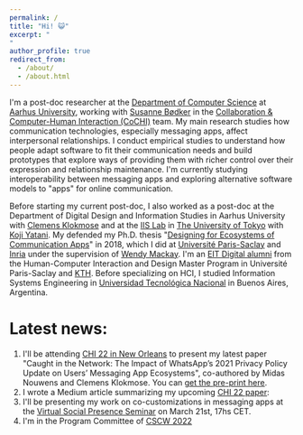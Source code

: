 ```yaml
---
permalink: /
title: "Hi! 😺"
excerpt: "
"
author_profile: true
redirect_from: 
  - /about/
  - /about.html
---
```


I'm a post-doc researcher at the [Department of Computer Science](https://cs.au.dk/) at [Aarhus University](https://international.au.dk/), working with [Susanne Bødker](https://pure.au.dk/portal/en/persons/susanne-boedker(87d4fbb6-b38c-449e-b87d-59f693b7d6f0).html) in the [Collaboration & Computer-Human Interaction (CoCHI)](https://cs.au.dk/research/collaboration-and-computer-human-interaction-research-group) team. My main research studies how communication technologies, especially messaging apps, affect interpersonal relationships. I conduct empirical studies to understand how people adapt software to fit their communication needs and build prototypes that explore ways of providing them with richer control over their expression and relationship maintenance. I'm currently studying interoperability between messaging apps and exploring alternative software models to "apps" for online communication.

Before starting my current post-doc, I also worked as a post-doc at the Department of Digital Design and Information Studies in Aarhus University with [Clemens Klokmose](https://cs.au.dk/~clemens/) and at the [IIS Lab](https://iis-lab.org/) in [The University of Tokyo](https://www.u-tokyo.ac.jp/en/) with [Koji Yatani](https://iis-lab.org/member/koji-yatani/). My defended my Ph.D. thesis "[Designing for Ecosystems of Communication Apps](https://hal.inria.fr/tel-02157268v1)" in 2018, which I did at [Université Paris-Saclay](https://www.universite-paris-saclay.fr/en) and [Inria](https://www.inria.fr/en) under the supervision of [Wendy Mackay](https://ex-situ.lri.fr/people/mackay). I'm an [EIT Digital alumni](https://alumni.eitdigital.eu/) from the Human-Computer Interaction and Design Master Program in Université Paris-Saclay and [KTH](https://www.kth.se/). Before specializing on HCI, I studied Information Systems Engineering in [Universidad Tecnológica Nacional](https://utn.edu.ar/es/) in Buenos Aires, Argentina.

Latest news:
=======
1.  I'll be attending [CHI 22 in New Orleans](https://chi2022.acm.org/) to present my latest paper "Caught in the Network: The Impact of WhatsApp’s 2021 Privacy Policy Update on Users’ Messaging App Ecosystems", co-authored by Midas Nouwens and Clemens Klokmose. You can [get the pre-print here](https://carlagriggio.com/files/Caught_in_the_Network_authorversion.pdf). 
1.  I wrote a Medium article summarizing my upcoming [CHI 22 paper](https://carlagriggio.com/files/Caught_in_the_Network_authorversion.pdf): 
1.  I'll be presenting my work on co-customizations in messaging apps at the [Virtual Social Presence Seminar](https://virtualsocialpresence.com/) on March 21st, 17hs CET.
1.  I'm in the Program Committee of [CSCW 2022](https://cscw.acm.org/2022)


